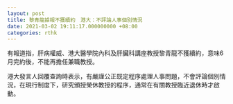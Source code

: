 ```yaml
---
layout: post
title: 黎青龍據報不獲續約　港大：不評論人事個別情況
date: 2021-03-02 19:11:17.000000000 +08:00
categories: rthk
---
```


有報道指，肝病權威、港大醫學院內科及肝臟科講座教授黎青龍不獲續約，意味6月完約後，不能再擔任兼職教授。

港大發言人回覆查詢時表示，有嚴謹公正既定程序處理人事問題，不會評論個別情況，在現行制度下，研究頒授榮休教授的程序，通常在有關教授臨近退休時才啟動。
